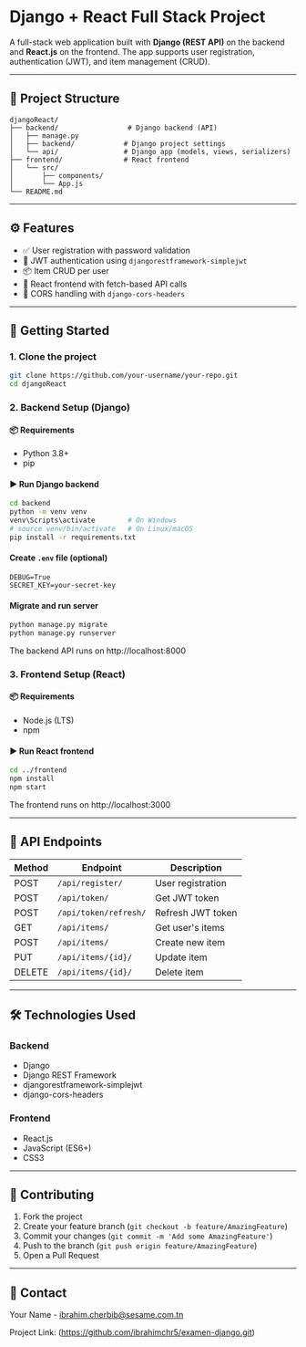 # Django + React Full Stack Project

A full-stack web application built with **Django (REST API)** on the backend and **React.js** on the frontend. The app supports user registration, authentication (JWT), and item management (CRUD).

---

## 📁 Project Structure

```
djangoReact/
├── backend/                 # Django backend (API)
│   ├── manage.py
│   ├── backend/            # Django project settings
│   └── api/                # Django app (models, views, serializers)
├── frontend/               # React frontend
│   └── src/
│       ├── components/
│       └── App.js
└── README.md
```

---

## ⚙️ Features

- ✅ User registration with password validation
- 🔐 JWT authentication using `djangorestframework-simplejwt`
- 📦 Item CRUD per user
- 🔄 React frontend with fetch-based API calls
- 🧠 CORS handling with `django-cors-headers`

---

## 🚀 Getting Started

### 1. Clone the project

```bash
git clone https://github.com/your-username/your-repo.git
cd djangoReact
```

### 2. Backend Setup (Django)

#### 📦 Requirements
- Python 3.8+
- pip

#### ▶️ Run Django backend

```bash
cd backend
python -m venv venv
venv\Scripts\activate        # On Windows
# source venv/bin/activate   # On Linux/macOS
pip install -r requirements.txt
```

#### Create `.env` file (optional)

```env
DEBUG=True
SECRET_KEY=your-secret-key
```

#### Migrate and run server

```bash
python manage.py migrate
python manage.py runserver
```

The backend API runs on http://localhost:8000

### 3. Frontend Setup (React)

#### 📦 Requirements
- Node.js (LTS)
- npm

#### ▶️ Run React frontend

```bash
cd ../frontend
npm install
npm start
```

The frontend runs on http://localhost:3000

---

## 🔧 API Endpoints

| Method | Endpoint | Description |
|--------|----------|-------------|
| POST | `/api/register/` | User registration |
| POST | `/api/token/` | Get JWT token |
| POST | `/api/token/refresh/` | Refresh JWT token |
| GET | `/api/items/` | Get user's items |
| POST | `/api/items/` | Create new item |
| PUT | `/api/items/{id}/` | Update item |
| DELETE | `/api/items/{id}/` | Delete item |

---

## 🛠️ Technologies Used

### Backend
- Django
- Django REST Framework
- djangorestframework-simplejwt
- django-cors-headers

### Frontend
- React.js
- JavaScript (ES6+)
- CSS3

---

## 🤝 Contributing

1. Fork the project
2. Create your feature branch (`git checkout -b feature/AmazingFeature`)
3. Commit your changes (`git commit -m 'Add some AmazingFeature'`)
4. Push to the branch (`git push origin feature/AmazingFeature`)
5. Open a Pull Request

---

## 📧 Contact

Your Name - ibrahim.cherbib@sesame.com.tn

Project Link: (https://github.com/ibrahimchr5/examen-django.git)
